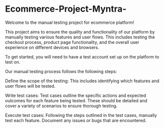 # Ecommerce-Project-Myntra-
Welcome to the manual testing project for ecommerce platform!

This project aims to ensure the quality and functionality of our platform by manually testing various features and user flows. This includes testing the checkout process, product page functionality, and the overall user experience on different devices and browsers.

To get started, you will need to have a test account set up on the platform to test on.

Our manual testing process follows the following steps:

Define the scope of the testing: This includes identifying which features and user flows will be tested.

Write test cases: Test cases outline the specific actions and expected outcomes for each feature being tested. These should be detailed and cover a variety of scenarios to ensure thorough testing.

Execute test cases: Following the steps outlined in the test cases, manually test each feature. Document any issues or bugs that are encountered.

